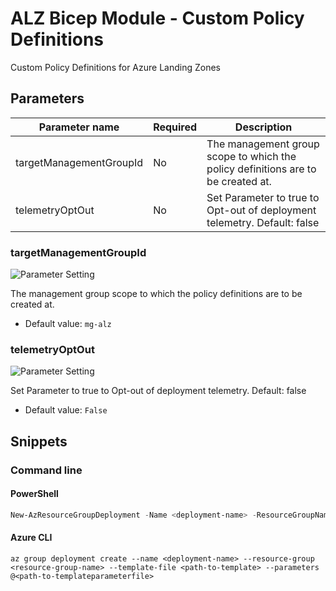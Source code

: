 # ALZ Bicep Module - Custom Policy Definitions

Custom Policy Definitions for Azure Landing Zones

## Parameters

Parameter name | Required | Description
-------------- | -------- | -----------
targetManagementGroupId | No       | The management group scope to which the policy definitions are to be created at.
telemetryOptOut | No       | Set Parameter to true to Opt-out of deployment telemetry. Default: false

### targetManagementGroupId

![Parameter Setting](https://img.shields.io/badge/parameter-optional-green?style=flat-square)

The management group scope to which the policy definitions are to be created at.

- Default value: `mg-alz`

### telemetryOptOut

![Parameter Setting](https://img.shields.io/badge/parameter-optional-green?style=flat-square)

Set Parameter to true to Opt-out of deployment telemetry. Default: false

- Default value: `False`

## Snippets

### Command line

#### PowerShell

```powershell
New-AzResourceGroupDeployment -Name <deployment-name> -ResourceGroupName <resource-group-name> -TemplateFile <path-to-template> -TemplateParameterFile <path-to-templateparameter>
```

#### Azure CLI

```text
az group deployment create --name <deployment-name> --resource-group <resource-group-name> --template-file <path-to-template> --parameters @<path-to-templateparameterfile>
```

